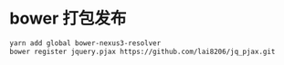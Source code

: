 # bower 打包发布

```bash
yarn add global bower-nexus3-resolver
bower register jquery.pjax https://github.com/lai8206/jq_pjax.git
```